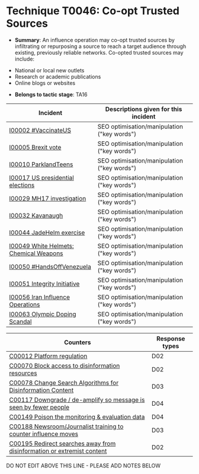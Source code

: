 # Technique T0046: Co-opt Trusted Sources

* **Summary**: An influence operation may co-opt trusted sources by infiltrating or repurposing a source to  reach a target audience through existing, previously reliable networks. Co-opted trusted sources  may include:  
- National or local new outlets  
- Research or academic publications  
- Online blogs or websites 

* **Belongs to tactic stage**: TA16


| Incident | Descriptions given for this incident |
| -------- | -------------------- |
| [I00002 #VaccinateUS](../generated_pages/incidents/I00002.md) | SEO optimisation/manipulation ("key words") |
| [I00005 Brexit vote](../generated_pages/incidents/I00005.md) | SEO optimisation/manipulation ("key words") |
| [I00010 ParklandTeens](../generated_pages/incidents/I00010.md) | SEO optimisation/manipulation ("key words") |
| [I00017 US presidential elections](../generated_pages/incidents/I00017.md) | SEO optimisation/manipulation ("key words") |
| [I00029 MH17 investigation](../generated_pages/incidents/I00029.md) | SEO optimisation/manipulation ("key words") |
| [I00032 Kavanaugh](../generated_pages/incidents/I00032.md) | SEO optimisation/manipulation ("key words") |
| [I00044 JadeHelm exercise](../generated_pages/incidents/I00044.md) | SEO optimisation/manipulation ("key words") |
| [I00049 White Helmets: Chemical Weapons](../generated_pages/incidents/I00049.md) | SEO optimisation/manipulation ("key words") |
| [I00050 #HandsOffVenezuela](../generated_pages/incidents/I00050.md) | SEO optimisation/manipulation ("key words") |
| [I00051 Integrity Initiative](../generated_pages/incidents/I00051.md) | SEO optimisation/manipulation ("key words") |
| [I00056 Iran Influence Operations](../generated_pages/incidents/I00056.md) | SEO optimisation/manipulation ("key words") |
| [I00063 Olympic Doping Scandal](../generated_pages/incidents/I00063.md) | SEO optimisation/manipulation ("key words") |



| Counters | Response types |
| -------- | -------------- |
| [C00012 Platform regulation](../generated_pages/counters/C00012.md) | D02 |
| [C00070 Block access to disinformation resources](../generated_pages/counters/C00070.md) | D02 |
| [C00078 Change Search Algorithms for Disinformation Content](../generated_pages/counters/C00078.md) | D03 |
| [C00117 Downgrade / de-amplify so message is seen by fewer people](../generated_pages/counters/C00117.md) | D04 |
| [C00149 Poison the monitoring & evaluation data](../generated_pages/counters/C00149.md) | D04 |
| [C00188 Newsroom/Journalist training to counter influence moves](../generated_pages/counters/C00188.md) | D03 |
| [C00195 Redirect searches away from disinformation or extremist content ](../generated_pages/counters/C00195.md) | D02 |


DO NOT EDIT ABOVE THIS LINE - PLEASE ADD NOTES BELOW